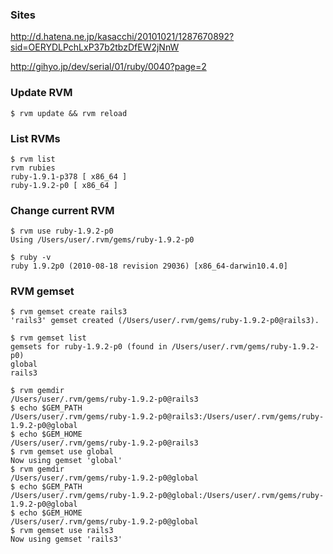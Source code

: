 ### Sites

<http://d.hatena.ne.jp/kasacchi/20101021/1287670892?sid=OERYDLPchLxP37b2tbzDfEW2jNnW>

<http://gihyo.jp/dev/serial/01/ruby/0040?page=2>

### Update RVM
    $ rvm update && rvm reload
    
    
### List RVMs
    $ rvm list
    rvm rubies
    ruby-1.9.1-p378 [ x86_64 ]
    ruby-1.9.2-p0 [ x86_64 ]
    
### Change current RVM
    $ rvm use ruby-1.9.2-p0
    Using /Users/user/.rvm/gems/ruby-1.9.2-p0
    
    $ ruby -v
    ruby 1.9.2p0 (2010-08-18 revision 29036) [x86_64-darwin10.4.0]
    
    
### RVM gemset
    
    $ rvm gemset create rails3
    'rails3' gemset created (/Users/user/.rvm/gems/ruby-1.9.2-p0@rails3).

    $ rvm gemset list
    gemsets for ruby-1.9.2-p0 (found in /Users/user/.rvm/gems/ruby-1.9.2-p0)
    global
    rails3

    $ rvm gemdir
    /Users/user/.rvm/gems/ruby-1.9.2-p0@rails3
    $ echo $GEM_PATH
    /Users/user/.rvm/gems/ruby-1.9.2-p0@rails3:/Users/user/.rvm/gems/ruby-1.9.2-p0@global
    $ echo $GEM_HOME
    /Users/user/.rvm/gems/ruby-1.9.2-p0@rails3
    $ rvm gemset use global
    Now using gemset 'global'
    $ rvm gemdir
    /Users/user/.rvm/gems/ruby-1.9.2-p0@global
    $ echo $GEM_PATH
    /Users/user/.rvm/gems/ruby-1.9.2-p0@global:/Users/user/.rvm/gems/ruby-1.9.2-p0@global
    $ echo $GEM_HOME
    /Users/user/.rvm/gems/ruby-1.9.2-p0@global
    $ rvm gemset use rails3
    Now using gemset 'rails3'